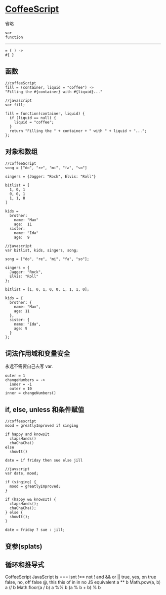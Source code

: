 [CoffeeScript](http://coffee-script.org/)
===
省略 

    var 
    function
---

	= ( ) -> 
    #{ }

函数
---
	//coffeeScript
	fill = (container, liquid = "coffee") ->
  	"Filling the #{container} with #{liquid}..."

	//javascript
	var fill;

	fill = function(container, liquid) {
	  if (liquid == null) {
	    liquid = "coffee";
	  }
	  return "Filling the " + container + " with " + liquid + "...";
	};

对象和数组
---
	//coffeeScript
	song = ["do", "re", "mi", "fa", "so"]

	singers = {Jagger: "Rock", Elvis: "Roll"}

	bitlist = [
	  1, 0, 1
	  0, 0, 1
	  1, 1, 0
	]

	kids =
	  brother:
	    name: "Max"
	    age:  11
	  sister:
	    name: "Ida"
	    age:  9

	//javascript
	var bitlist, kids, singers, song;

	song = ["do", "re", "mi", "fa", "so"];

	singers = {
	  Jagger: "Rock",
	  Elvis: "Roll"
	};

	bitlist = [1, 0, 1, 0, 0, 1, 1, 1, 0];

	kids = {
	  brother: {
	    name: "Max",
	    age: 11
	  },
	  sister: {
	    name: "Ida",
	    age: 9
	  }
	};

词法作用域和变量安全
---
永远不需要自己去写 var.

	outer = 1
	changeNumbers = ->
	  inner = -1
	  outer = 10
	inner = changeNumbers()

if, else, unless 和条件赋值
---
	//coffeescript
	mood = greatlyImproved if singing

	if happy and knowsIt
	  clapsHands()
	  chaChaCha()
	else
	  showIt()

	date = if friday then sue else jill

	//javscript
	var date, mood;

	if (singing) {
	  mood = greatlyImproved;
	}

	if (happy && knowsIt) {
	  clapsHands();
	  chaChaCha();
	} else {
	  showIt();
	}

	date = friday ? sue : jill;

变参(splats)
---



循环和推导式
---


CoffeeScript	JavaScript
is					===
isnt				!==
not					!
and					&&
or					||
true, yes, on		true
false, no, off		false
@, this				this
of					in
in					no JS equivalent
a ** b				Math.pow(a, b)
a // b				Math.floor(a / b)
a %% b				(a % b + b) % b


